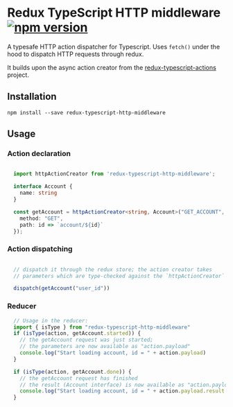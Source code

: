 # Redux TypeScript HTTP middleware [![npm version][npm-image]][npm-url]

A typesafe HTTP action dispatcher for Typescript. Uses `fetch()` under
the hood to dispatch HTTP requests through redux.

It builds upon the async action creator from
the
[redux-typescript-actions](https://github.com/aikoven/redux-typescript-actions) project.


## Installation

```
npm install --save redux-typescript-http-middleware
```

## Usage

### Action declaration

```ts

  import httpActionCreator from 'redux-typescript-http-middleware';

  interface Account {
    name: string
  }

  const getAccount = httpActionCreator<string, Account>("GET_ACCOUNT", {
    method: "GET",
    path: id => `account/${id}`
  });
```

### Action dispatching

```ts

  // dispatch it through the redux store; the action creator takes
  // parameters which are type-checked against the `httpActionCreator` declaration

  dispatch(getAccount("user_id"))
```

### Reducer

```ts
  // Usage in the reducer:
  import { isType } from "redux-typescript-http-middleware"
  if (isType(action, getAccount.started)) {
    // the getAccount request was just started;
    // the parameters are now available as "action.payload"
    console.log("Start loading account, id = " + action.payload)
  }

  if (isType(action, getAccount.done)) {
    // the getAccount request has finished
    // the result (Account interface) is now available as "action.payload.result"
    console.log("Start loading account, id = " + action.payload.result.name)
  }

```

[npm-image]: https://badge.fury.io/js/redux-typescript-http-middleware.svg
[npm-url]: https://badge.fury.io/js/redux-typescript-http-middleware
